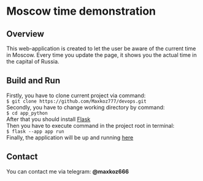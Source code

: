 # Moscow time demonstration

## Overview

This web-application is created to let the user be aware of the current time in Moscow. Every time you update the page, it shows you the actual time in the capital of Russia.

## Build and Run

Firstly, you have to clone current project via command:  
`$ git clone https://github.com/Maxkoz777/devops.git`  
Secondly, you have to change working directory by command:  
`$ cd app_python`  
After that you should install [Flask](https://phoenixnap.com/kb/install-flask)  
Then you have to execute command in the project root in terminal:  
`$ flask --app app run`  
Finally, the application will be up and running [here](http://127.0.0.1:5000)

## Contact

You can contact me via telegram: **@maxkoz666**

